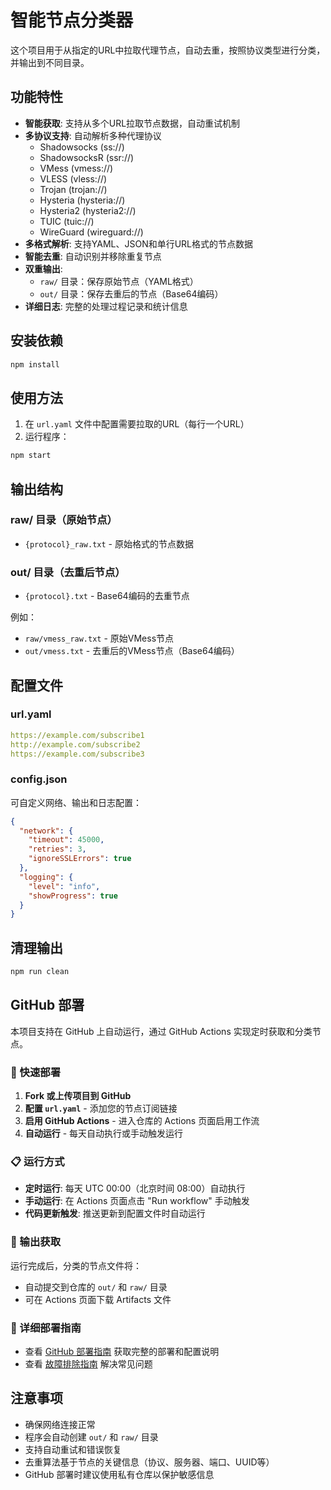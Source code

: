# 智能节点分类器

这个项目用于从指定的URL中拉取代理节点，自动去重，按照协议类型进行分类，并输出到不同目录。

## 功能特性

- **智能获取**: 支持从多个URL拉取节点数据，自动重试机制
- **多协议支持**: 自动解析多种代理协议
  - Shadowsocks (ss://)
  - ShadowsocksR (ssr://)
  - VMess (vmess://)
  - VLESS (vless://)
  - Trojan (trojan://)
  - Hysteria (hysteria://)
  - Hysteria2 (hysteria2://)
  - TUIC (tuic://)
  - WireGuard (wireguard://)
- **多格式解析**: 支持YAML、JSON和单行URL格式的节点数据
- **智能去重**: 自动识别并移除重复节点
- **双重输出**: 
  - `raw/` 目录：保存原始节点（YAML格式）
  - `out/` 目录：保存去重后的节点（Base64编码）
- **详细日志**: 完整的处理过程记录和统计信息

## 安装依赖

```bash
npm install
```

## 使用方法

1. 在 `url.yaml` 文件中配置需要拉取的URL（每行一个URL）
2. 运行程序：

```bash
npm start
```

## 输出结构

### raw/ 目录（原始节点）
- `{protocol}_raw.txt` - 原始格式的节点数据

### out/ 目录（去重后节点）
- `{protocol}.txt` - Base64编码的去重节点

例如：
- `raw/vmess_raw.txt` - 原始VMess节点
- `out/vmess.txt` - 去重后的VMess节点（Base64编码）

## 配置文件

### url.yaml
```yaml
https://example.com/subscribe1
http://example.com/subscribe2
https://example.com/subscribe3
```

### config.json
可自定义网络、输出和日志配置：
```json
{
  "network": {
    "timeout": 45000,
    "retries": 3,
    "ignoreSSLErrors": true
  },
  "logging": {
    "level": "info",
    "showProgress": true
  }
}
```

## 清理输出

```bash
npm run clean
```

## GitHub 部署

本项目支持在 GitHub 上自动运行，通过 GitHub Actions 实现定时获取和分类节点。

### 🚀 快速部署

1. **Fork 或上传项目到 GitHub**
2. **配置 `url.yaml`** - 添加您的节点订阅链接
3. **启用 GitHub Actions** - 进入仓库的 Actions 页面启用工作流
4. **自动运行** - 每天自动执行或手动触发运行

### 📋 运行方式

- **定时运行**: 每天 UTC 00:00（北京时间 08:00）自动执行
- **手动运行**: 在 Actions 页面点击 "Run workflow" 手动触发
- **代码更新触发**: 推送更新到配置文件时自动运行

### 📁 输出获取

运行完成后，分类的节点文件将：
- 自动提交到仓库的 `out/` 和 `raw/` 目录
- 可在 Actions 页面下载 Artifacts 文件

### 📖 详细部署指南

- 查看 [GitHub 部署指南](GITHUB-DEPLOYMENT.md) 获取完整的部署和配置说明
- 查看 [故障排除指南](TROUBLESHOOTING.md) 解决常见问题

## 注意事项

- 确保网络连接正常
- 程序会自动创建 `out/` 和 `raw/` 目录
- 支持自动重试和错误恢复
- 去重算法基于节点的关键信息（协议、服务器、端口、UUID等）
- GitHub 部署时建议使用私有仓库以保护敏感信息